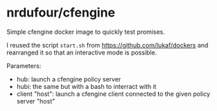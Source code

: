 # nrdufour/cfengine

Simple cfengine docker image to quickly test promises.

I reused the script `start.sh` from <https://github.com/lukaf/dockers> and rearranged it so that an interactive mode is possible.

Parameters:

+ hub: launch a cfengine policy server
+ hubi: the same but with a bash to interract with it
+ client "host": launch a cfengine client connected to the given policy server "host"
